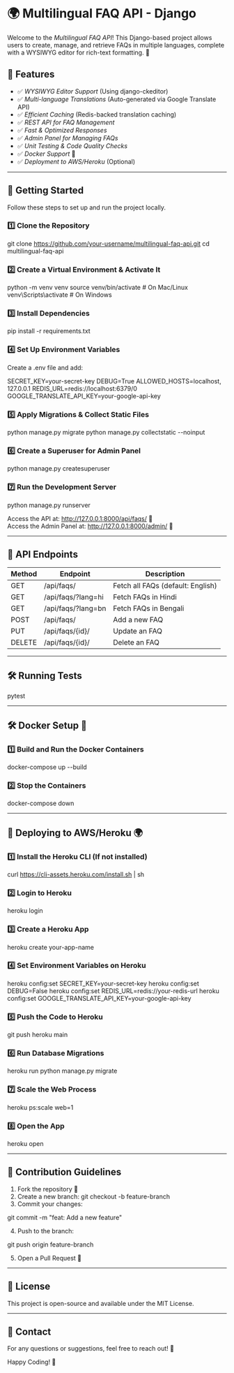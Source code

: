 # 🌍 Multilingual FAQ API - Django

Welcome to the *Multilingual FAQ API*! This Django-based project allows users to create, manage, and retrieve FAQs in multiple languages, complete with a WYSIWYG editor for rich-text formatting. 🚀

## 📌 Features
- ✅ *WYSIWYG Editor Support* (Using django-ckeditor)
- ✅ *Multi-language Translations* (Auto-generated via Google Translate API)
- ✅ *Efficient Caching* (Redis-backed translation caching)
- ✅ *REST API for FAQ Management*
- ✅ *Fast & Optimized Responses*
- ✅ *Admin Panel for Managing FAQs*
- ✅ *Unit Testing & Code Quality Checks*
- ✅ *Docker Support* 🐳
- ✅ *Deployment to AWS/Heroku* (Optional)

---

## 🚀 Getting Started
Follow these steps to set up and run the project locally.

### 1️⃣ Clone the Repository

git clone https://github.com/your-username/multilingual-faq-api.git
cd multilingual-faq-api


### 2️⃣ Create a Virtual Environment & Activate It

python -m venv venv
source venv/bin/activate  # On Mac/Linux
venv\Scripts\activate     # On Windows


### 3️⃣ Install Dependencies

pip install -r requirements.txt


### 4️⃣ Set Up Environment Variables
Create a .env file and add:

SECRET_KEY=your-secret-key
DEBUG=True
ALLOWED_HOSTS=localhost, 127.0.0.1
REDIS_URL=redis://localhost:6379/0
GOOGLE_TRANSLATE_API_KEY=your-google-api-key


### 5️⃣ Apply Migrations & Collect Static Files

python manage.py migrate
python manage.py collectstatic --noinput


### 6️⃣ Create a Superuser for Admin Panel

python manage.py createsuperuser


### 7️⃣ Run the Development Server

python manage.py runserver

Access the API at: http://127.0.0.1:8000/api/faqs/ 📌  
Access the Admin Panel at: http://127.0.0.1:8000/admin/ 🔑

---

## 📡 API Endpoints
| Method | Endpoint | Description |
|--------|---------|-------------|
| GET | /api/faqs/ | Fetch all FAQs (default: English) |
| GET | /api/faqs/?lang=hi | Fetch FAQs in Hindi |
| GET | /api/faqs/?lang=bn | Fetch FAQs in Bengali |
| POST | /api/faqs/ | Add a new FAQ |
| PUT | /api/faqs/{id}/ | Update an FAQ |
| DELETE | /api/faqs/{id}/ | Delete an FAQ |

---

## 🛠 Running Tests

pytest


---

## 🛠 Docker Setup 🐳

### 1️⃣ Build and Run the Docker Containers

docker-compose up --build


### 2️⃣ Stop the Containers

docker-compose down


---

## 🚀 Deploying to AWS/Heroku 🌍

### 1️⃣ Install the Heroku CLI (If not installed)

curl https://cli-assets.heroku.com/install.sh | sh


### 2️⃣ Login to Heroku

heroku login


### 3️⃣ Create a Heroku App

heroku create your-app-name


### 4️⃣ Set Environment Variables on Heroku

heroku config:set SECRET_KEY=your-secret-key
heroku config:set DEBUG=False
heroku config:set REDIS_URL=redis://your-redis-url
heroku config:set GOOGLE_TRANSLATE_API_KEY=your-google-api-key


### 5️⃣ Push the Code to Heroku

git push heroku main


### 6️⃣ Run Database Migrations

heroku run python manage.py migrate


### 7️⃣ Scale the Web Process

heroku ps:scale web=1


### 8️⃣ Open the App

heroku open


---

## 📜 Contribution Guidelines
1. Fork the repository 🍴
2. Create a new branch: git checkout -b feature-branch
3. Commit your changes:

git commit -m "feat: Add a new feature"

4. Push to the branch:

git push origin feature-branch

5. Open a Pull Request 🎉

---

## 📄 License
This project is open-source and available under the MIT License.

---

## 🔗 Contact
For any questions or suggestions, feel free to reach out! 📩

Happy Coding! 🚀
